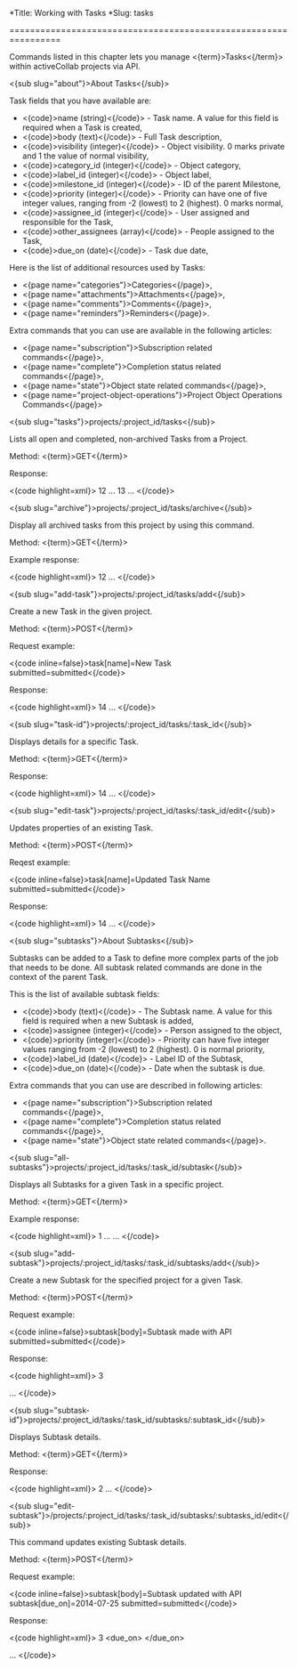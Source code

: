 *Title: Working with Tasks
*Slug: tasks

================================================================

Commands listed in this chapter lets you manage <{term}>Tasks<{/term}> within activeCollab projects via API.

<{sub slug="about"}>About Tasks<{/sub}>

Task fields that you have available are:

- <{code}>name (string)<{/code}> - Task name. A value for this field is required when a Task is created,
- <{code}>body (text)<{/code}> - Full Task description,
- <{code}>visibility (integer)<{/code}> - Object visibility. 0 marks private and 1 the value of normal visibility,
- <{code}>category_id (integer)<{/code}> - Object category,
- <{code}>label_id (integer)<{/code}> - Object label,
- <{code}>milestone_id (integer)<{/code}> - ID of the parent Milestone,
- <{code}>priority (integer)<{/code}> - Priority can have one of five integer values, ranging from -2 (lowest) to 2 (highest). 0 marks normal,
- <{code}>assignee_id (integer)<{/code}> - User assigned and responsible for the Task,
- <{code}>other_assignees (array)<{/code}> - People assigned to the Task,
- <{code}>due_on (date)<{/code}> - Task due date,

Here is the list of additional resources used by Tasks:

- <{page name="categories"}>Categories<{/page}>,
- <{page name="attachments"}>Attachments<{/page}>,
- <{page name="comments"}>Comments<{/page}>,
- <{page name="reminders"}>Reminders<{/page}>.

Extra commands that you can use are available in the following articles:

- <{page name="subscription"}>Subscription related commands<{/page}>,
- <{page name="complete"}>Completion status related commands<{/page}>,
- <{page name="state"}>Object state related commands<{/page}>,
- <{page name="project-object-operations"}>Project Object Operations Commands<{/page}>

<{sub slug="tasks"}>projects/:project_id/tasks<{/sub}>

Lists all open and completed, non-archived Tasks from a Project.

Method: <{term}>GET<{/term}>

Response:

<{code highlight=xml}><tasks>
  <task>
    <id>12</id>
    <name>
      <![CDATA[Task example]]>
    </name>
     ...
  </task>
  <task>
    <id>13</id>
    <name>
      <![CDATA[Some task]]>
    </name>
     ...
  </task>
</tasks><{/code}>

<{sub slug="archive"}>projects/:project_id/tasks/archive<{/sub}>

Display all archived tasks from this project by using this command.

Method: <{term}>GET<{/term}>

Example response:

<{code highlight=xml}><tasks>
  <task>
    <id>12</id>
    <name>
      <![CDATA[Task example]]>
    </name>
     ...
  </task>
</task><{/code}>

<{sub slug="add-task"}>projects/:project_id/tasks/add<{/sub}>

Create a new Task in the given project.

Method: <{term}>POST<{/term}>

Request example:

<{code inline=false}>task[name]=New Task
submitted=submitted<{/code}>

Response:

<{code highlight=xml}><task>
  <id>14</id>
  <name>
    <![CDATA[New Task]]>
  </name>
   ...
</task><{/code}>

<{sub slug="task-id"}>projects/:project_id/tasks/:task_id<{/sub}>

Displays details for a specific Task.

Method: <{term}>GET<{/term}>

Response:

<{code highlight=xml}><task>
  <id>14</id>
  <name>
    <![CDATA[api task example]]>
  </name>
   ...
</task><{/code}>

<{sub slug="edit-task"}>projects/:project_id/tasks/:task_id/edit<{/sub}>

Updates properties of an existing Task.

Method: <{term}>POST<{/term}>

Reqest example:

<{code inline=false}>task[name]=Updated Task Name
submitted=submitted<{/code}>

Response:

<{code highlight=xml}><task>
  <id>14</id>
  <name>
    <![CDATA[Updated Task Name]]>
  </name>
    ...
</task><{/code}>

<{sub slug="subtasks"}>About Subtasks<{/sub}>

Subtasks can be added to a Task to define more complex parts of the job that needs to be done. All subtask related commands are done in the context of the parent Task.

This is the list of available subtask fields:

- <{code}>body (text)<{/code}> - The Subtask name. A value for this field is required when a new Subtask is added,
- <{code}>assignee (integer)<{/code}> - Person assigned to the object,
- <{code}>priority (integer)<{/code}> - Priority can have five integer values ranging from -2 (lowest) to 2 (highest). 0 is normal priority,
- <{code}>label_id (date)<{/code}> - Label ID of the Subtask,
- <{code}>due_on (date)<{/code}> - Date when the subtask is due.

Extra commands that you can use are described in following articles:

- <{page name="subscription"}>Subscription related commands<{/page}>,
- <{page name="complete"}>Completion status related commands<{/page}>,
- <{page name="state"}>Object state related commands<{/page}>.

<{sub slug="all-subtasks"}>projects/:project_id/tasks/:task_id/subtask<{/sub}>

Displays all Subtasks for a given Task in a specific project.

Method: <{term}>GET<{/term}>

Example response:

<{code highlight=xml}><subtasks>
  <subtask>
    <id>1</id>
    <name>
      <![CDATA[first subtask]]>
    </name>
     ...
  </subtask>
  ...
</subtasks><{/code}>

<{sub slug="add-subtask"}>projects/:project_id/tasks/:task_id/subtasks/add<{/sub}>

Create a new Subtask for the specified project for a given Task.

Method: <{term}>POST<{/term}>

Request example:

<{code inline=false}>subtask[body]=Subtask made with API
submitted=submitted<{/code}>

Response:

<{code highlight=xml}><subtask>
  <id>3</id>
  <body>
    <![CDATA[subtask made with api]]>
  </body>
  ...
</subtask><{/code}>

<{sub slug="subtask-id"}>projects/:project_id/tasks/:task_id/subtasks/:subtask_id<{/sub}>

Displays Subtask details.

Method: <{term}>GET<{/term}>

Response:

<{code highlight=xml}><subtask>
  <id>2</id>
  <name>
    <![CDATA[second subtask]]>
  </name>
  ...
</subtask><{/code}>

<{sub slug="edit-subtask"}>/projects/:project_id/tasks/:task_id/subtasks/:subtasks_id/edit<{/sub}>

This command updates existing Subtask details.

Method: <{term}>POST<{/term}>

Request example:

<{code inline=false}>subtask[body]=Subtask updated with API
subtask[due_on]=2014-07-25
submitted=submitted<{/code}>

Response:

<{code highlight=xml}><subtask>
  <id>3</id>
  <due_on>
    <![CDATA[2012-07-25]]>
  </due_on>
  <body>
    <![CDATA[Subtask updated with API]]>
  </body>
  ...
</subtask><{/code}>